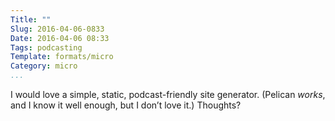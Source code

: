 ```yaml
---
Title: ""
Slug: 2016-04-06-0833
Date: 2016-04-06 08:33
Tags: podcasting
Template: formats/micro
Category: micro
...
```


I would love a simple, static, podcast-friendly site generator. (Pelican *works*, and I know it well enough, but I don’t love it.) Thoughts?
